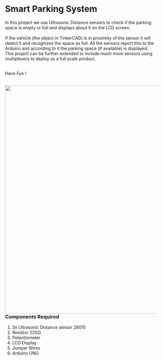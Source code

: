 <h1>Smart Parking System</h1>

<div>
    <p> In this project we use Ultrasonic Distance sensors to check if the parking space is empty or full and displays about it on the LCD screen.
    <br><br>
        If the vehicle (the object in TinkerCAD) is in proximity of the sensor it will detect it and recognizes the space as full.
        All the sensors report this to the Arduino and according to it the parking space (if available) is displayed.
        This project can be further extended to include much more sensors using multiplexers to deploy as a full scale product. 
      <br><br>  
      
  Have Fun !</p>
    <br>
    <img width=750 align=right src="https://github.com/Curovearth/Dive-into-Electronics/blob/main/Intermediate%202/01-Smart%20Parking%20System/circuit.jpg">
  <h3>Components Required</h3>
  <ol>
    <li>3x Ultrasonic Distance sensor 28015</li>
    <li>Resistor 220Ω</li>
    <li>Potentiometer</li>
    <li>LCD Display</li>
    <li>Jumper Wires</li>
    <li>Arduino UNO</li>
  </ol>
    
</div>

